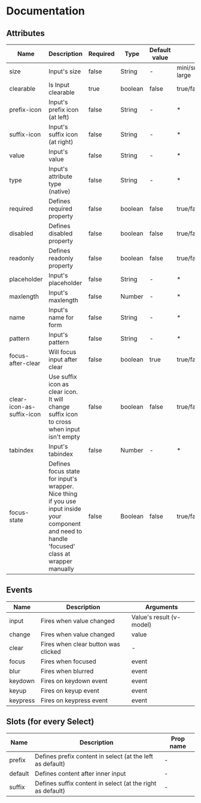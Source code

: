 # Documentation

## Attributes

| Name | Description | Required | Type | Default value | Possible values |
| --- | --- | --- | --- | --- | --- |
| size | Input's size | false | String | - | mini/small/medium/large/extra-large |
| clearable | Is Input clearable | true | boolean | false | true/false |
| prefix-icon | Input's prefix icon (at left) | false | String | - | * |
| suffix-icon | Input's suffix icon (at right) | false | String | - | * |
| value | Input's value | false | String | - | * |
| type | Input's attribute type (native) | false | String | - | * |
| required | Defines required property | false | boolean | false | true/false |
| disabled | Defines disabled property | false | boolean | false | true/false |
| readonly | Defines readonly property | false | boolean | false | true/false |
| placeholder | Input's placeholder | false | String | - | * |
| maxlength | Input's maxlength | false | Number | - | * |
| name | Input's name for form | false | String | - | * |
| pattern | Input's pattern | false | String | - | * |
| focus-after-clear | Will focus input after clear | false | boolean | true | true/false |
| clear-icon-as-suffix-icon | Use suffix icon as clear icon. It will change suffix icon to cross when input isn't empty | false | boolean | false | true/false |
| tabindex | Input's tabindex | false | Number | - | * |
| focus-state | Defines focus state for input's wrapper. Nice thing if you use input inside your component and need to handle 'focused' class at wrapper manually | false | Boolean | false | true/false |

## Events

| Name | Description | Arguments |
| --- | --- | --- |
| input | Fires when value changed | Value's result (v-model) |
| change | Fires when value changed | value |
| clear | Fires when clear button was clicked | - |
| focus | Fires when focused | event |
| blur | Fires when blurred | event |
| keydown | Fires on keydown event | event |
| keyup | Fires on keyup event | event |
| keypress | Fires on keypress event | event |

## Slots (for every Select)

| Name | Description | Prop name |
| --- | --- | --- |
| prefix | Defines prefix content in select (at the left as default) | - |
| default | Defines content after inner input | - |
| suffix | Defines suffix content in select (at the right as default) | - |
